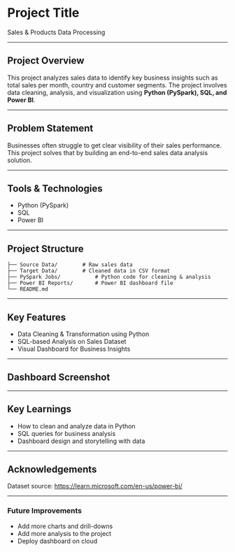 # Project Title
Sales & Products Data Processing  

---

## Project Overview
This project analyzes sales data to identify key business insights such as total sales per month, country and customer segments. The project involves data cleaning, analysis, and visualization using **Python (PySpark), SQL, and Power BI**.

---

## Problem Statement
Businesses often struggle to get clear visibility of their sales performance. This project solves that by building an end-to-end sales data analysis solution.

---

## Tools & Technologies
- Python (PySpark)
- SQL 
- Power BI

---

## Project Structure
```
├── Source Data/		# Raw sales data      
├── Target Data/ 		# Cleaned data in CSV format
├── PySpark Jobs/	        # Python code for cleaning & analysis
├── Power BI Reports/		# Power BI dashboard file
└── README.md                   
```

---

## Key Features
- Data Cleaning & Transformation using Python
- SQL-based Analysis on Sales Dataset
- Visual Dashboard for Business Insights

---

## Dashboard Screenshot


---

## Key Learnings
- How to clean and analyze data in Python
- SQL queries for business analysis
- Dashboard design and storytelling with data

---

## Acknowledgements
Dataset source: https://learn.microsoft.com/en-us/power-bi/

---

### Future Improvements
- Add more charts and drill-downs  
- Add more analysis to the project 
- Deploy dashboard on cloud
